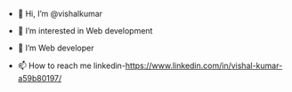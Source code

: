 - 👋 Hi, I’m @vishalkumar
- 👀 I’m interested in Web development
- 🌱 I’m Web developer

- 📫 How to reach me linkedin-https://www.linkedin.com/in/vishal-kumar-a59b80197/

<!---
vishalkumar456/vishalkumar456 is a ✨ special ✨ repository because its `README.md` (this file) appears on your GitHub profile.
You can click the Preview link to take a look at your changes.
--->
